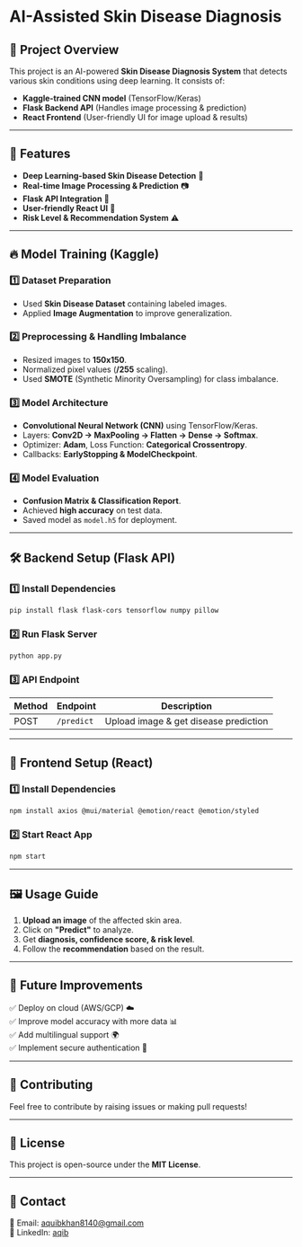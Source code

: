# AI-Assisted Skin Disease Diagnosis

## 📌 Project Overview
This project is an AI-powered **Skin Disease Diagnosis System** that detects various skin conditions using deep learning. It consists of:
- **Kaggle-trained CNN model** (TensorFlow/Keras)
- **Flask Backend API** (Handles image processing & prediction)
- **React Frontend** (User-friendly UI for image upload & results)

---

## 🚀 Features
- **Deep Learning-based Skin Disease Detection** 🧠
- **Real-time Image Processing & Prediction** 📷
- **Flask API Integration** 🔗
- **User-friendly React UI** 🎨
- **Risk Level & Recommendation System** ⚠️

---

## 🔥 Model Training (Kaggle)
### 1️⃣ Dataset Preparation
- Used **Skin Disease Dataset** containing labeled images.
- Applied **Image Augmentation** to improve generalization.

### 2️⃣ Preprocessing & Handling Imbalance
- Resized images to **150x150**.
- Normalized pixel values (**/255** scaling).
- Used **SMOTE** (Synthetic Minority Oversampling) for class imbalance.

### 3️⃣ Model Architecture
- **Convolutional Neural Network (CNN)** using TensorFlow/Keras.
- Layers: **Conv2D → MaxPooling → Flatten → Dense → Softmax**.
- Optimizer: **Adam**, Loss Function: **Categorical Crossentropy**.
- Callbacks: **EarlyStopping & ModelCheckpoint**.

### 4️⃣ Model Evaluation
- **Confusion Matrix & Classification Report**.
- Achieved **high accuracy** on test data.
- Saved model as `model.h5` for deployment.

---

## 🛠 Backend Setup (Flask API)
### 1️⃣ Install Dependencies
```bash
pip install flask flask-cors tensorflow numpy pillow
```

### 2️⃣ Run Flask Server
```bash
python app.py
```

### 3️⃣ API Endpoint
| Method | Endpoint  | Description |
|--------|----------|-------------|
| POST   | `/predict` | Upload image & get disease prediction |

---

## 🎨 Frontend Setup (React)
### 1️⃣ Install Dependencies
```bash
npm install axios @mui/material @emotion/react @emotion/styled
```

### 2️⃣ Start React App
```bash
npm start
```

---

## 🖼 Usage Guide
1. **Upload an image** of the affected skin area.
2. Click on **"Predict"** to analyze.
3. Get **diagnosis, confidence score, & risk level**.
4. Follow the **recommendation** based on the result.

---

## 🎯 Future Improvements
✅ Deploy on cloud (AWS/GCP) ☁️  
✅ Improve model accuracy with more data 📊  
✅ Add multilingual support 🌍  
✅ Implement secure authentication 🔐  

---

## 🤝 Contributing
Feel free to contribute by raising issues or making pull requests!

---

## 📜 License
This project is open-source under the **MIT License**.

---

## 📧 Contact
📩 Email: aquibkhan8140@gmail.com  
💼 LinkedIn: [aqib]([https://linkedin.com/in/yourprofile](https://www.linkedin.com/in/aqib-kha9/))

